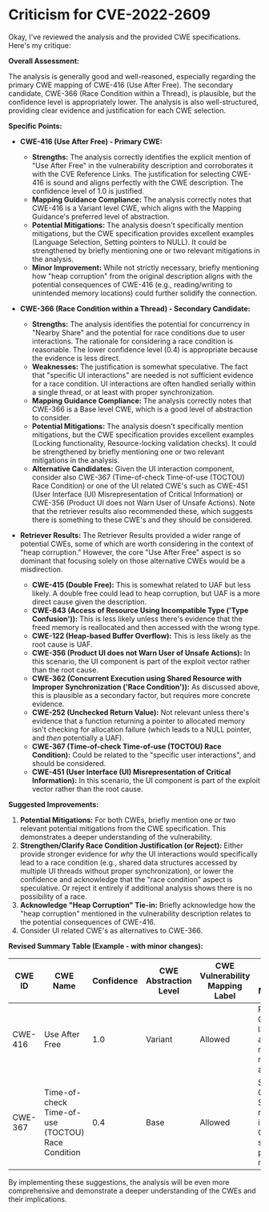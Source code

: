 # Criticism for CVE-2022-2609

Okay, I've reviewed the analysis and the provided CWE specifications. Here's my critique:

**Overall Assessment:**

The analysis is generally good and well-reasoned, especially regarding the primary CWE mapping of CWE-416 (Use After Free). The secondary candidate, CWE-366 (Race Condition within a Thread), is plausible, but the confidence level is appropriately lower. The analysis is also well-structured, providing clear evidence and justification for each CWE selection.

**Specific Points:**

*   **CWE-416 (Use After Free) - Primary CWE:**
    *   **Strengths:** The analysis correctly identifies the explicit mention of "Use After Free" in the vulnerability description and corroborates it with the CVE Reference Links. The justification for selecting CWE-416 is sound and aligns perfectly with the CWE description. The confidence level of 1.0 is justified.
    *   **Mapping Guidance Compliance:** The analysis correctly notes that CWE-416 is a Variant level CWE, which aligns with the Mapping Guidance's preferred level of abstraction.
    *   **Potential Mitigations:** The analysis doesn't specifically mention mitigations, but the CWE specification provides excellent examples (Language Selection, Setting pointers to NULL). It could be strengthened by briefly mentioning one or two relevant mitigations in the analysis.
    *   **Minor Improvement:** While not strictly necessary, briefly mentioning how "heap corruption" from the original description aligns with the potential consequences of CWE-416 (e.g., reading/writing to unintended memory locations) could further solidify the connection.

*   **CWE-366 (Race Condition within a Thread) - Secondary Candidate:**
    *   **Strengths:** The analysis identifies the potential for concurrency in "Nearby Share" and the potential for race conditions due to user interactions. The rationale for considering a race condition is reasonable. The lower confidence level (0.4) is appropriate because the evidence is less direct.
    *   **Weaknesses:** The justification is somewhat speculative. The fact that "specific UI interactions" are needed is not sufficient evidence for a race condition. UI interactions are often handled serially within a single thread, or at least with proper synchronization.
    *   **Mapping Guidance Compliance:** The analysis correctly notes that CWE-366 is a Base level CWE, which is a good level of abstraction to consider.
    *   **Potential Mitigations:** The analysis doesn't specifically mention mitigations, but the CWE specification provides excellent examples (Locking functionality, Resource-locking validation checks). It could be strengthened by briefly mentioning one or two relevant mitigations in the analysis.
    *   **Alternative Candidates:** Given the UI interaction component, consider also CWE-367 (Time-of-check Time-of-use (TOCTOU) Race Condition) or one of the UI related CWE's such as CWE-451 (User Interface (UI) Misrepresentation of Critical Information) or CWE-356 (Product UI does not Warn User of Unsafe Actions). Note that the retriever results also recommended these, which suggests there is something to these CWE's and they should be considered.

*   **Retriever Results:** The Retriever Results provided a wider range of potential CWEs, some of which are worth considering in the context of "heap corruption." However, the core "Use After Free" aspect is so dominant that focusing solely on those alternative CWEs would be a misdirection.
    *   **CWE-415 (Double Free):** This is somewhat related to UAF but less likely. A double free could lead to heap corruption, but UAF is a more direct cause given the description.
    *   **CWE-843 (Access of Resource Using Incompatible Type ('Type Confusion')):** This is less likely unless there's evidence that the freed memory is reallocated and then accessed with the wrong type.
    *   **CWE-122 (Heap-based Buffer Overflow):** This is less likely as the root cause is UAF.
    *   **CWE-356 (Product UI does not Warn User of Unsafe Actions):** In this scenario, the UI component is part of the exploit vector rather than the root cause.
    *   **CWE-362 (Concurrent Execution using Shared Resource with Improper Synchronization ('Race Condition')):** As discussed above, this is plausible as a secondary factor, but requires more concrete evidence.
    *   **CWE-252 (Unchecked Return Value):** Not relevant unless there's evidence that a function returning a pointer to allocated memory isn't checking for allocation failure (which leads to a NULL pointer, and *then* potentially a UAF).
    *   **CWE-367 (Time-of-check Time-of-use (TOCTOU) Race Condition):** Could be related to the "specific user interactions", and should be considered.
    *   **CWE-451 (User Interface (UI) Misrepresentation of Critical Information):** In this scenario, the UI component is part of the exploit vector rather than the root cause.

**Suggested Improvements:**

1.  **Potential Mitigations:** For both CWEs, briefly mention one or two relevant potential mitigations from the CWE specification. This demonstrates a deeper understanding of the vulnerability.
2.  **Strengthen/Clarify Race Condition Justification (or Reject):** Either provide stronger evidence for *why* the UI interactions would specifically lead to a race condition (e.g., shared data structures accessed by multiple UI threads without proper synchronization), or lower the confidence and acknowledge that the "race condition" aspect is speculative. Or reject it entirely if additional analysis shows there is no possibility of a race.
3.  **Acknowledge "Heap Corruption" Tie-in:** Briefly acknowledge how the "heap corruption" mentioned in the vulnerability description relates to the potential consequences of CWE-416.
4. Consider UI related CWE's as alternatives to CWE-366.

**Revised Summary Table (Example - with minor changes):**

| CWE ID | CWE Name | Confidence | CWE Abstraction Level | CWE Vulnerability Mapping Label | CWE-Vulnerability Mapping Notes |
|---|---|---|---|---|---|
| CWE-416 | Use After Free | 1.0 | Variant | Allowed | Primary CWE. Consider using languages with automatic memory management as a mitigation. |
| CWE-367 | Time-of-check Time-of-use (TOCTOU) Race Condition | 0.4 | Base | Allowed | Secondary Candidate.  Speculative; requires further investigation.  Consider using synchronization primitives as a mitigation. |

By implementing these suggestions, the analysis will be even more comprehensive and demonstrate a deeper understanding of the CWEs and their implications.